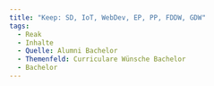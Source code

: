```yaml
---
title: "Keep: SD, IoT, WebDev, EP, PP, FDDW, GDW"
tags:
  - Reak
  - Inhalte
  - Quelle: Alumni Bachelor
  - Themenfeld: Curriculare Wünsche Bachelor
  - Bachelor
---
```

